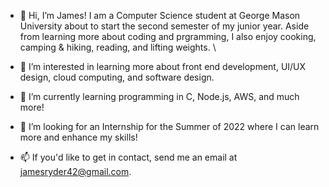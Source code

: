 - 👋 Hi, I’m James! I am a Computer Science student at George Mason University about to start the second semester of my junior year. Aside from learning more about coding and prgramming, 
  I also enjoy cooking, camping & hiking, reading, and lifting weights. \
  
- 👀 I’m interested in learning more about front end development, UI/UX design, cloud computing, and software design.

- 🌱 I’m currently learning programming in C, Node.js, AWS, and much more!

- 💞️ I’m looking for an Internship for the Summer of 2022 where I can learn more and enhance my skills!

- 📫 If you'd like to get in contact, send me an email at jamesryder42@gmail.com.

<!---
jamesryder42/jamesryder42 is a ✨ special ✨ repository because its `README.md` (this file) appears on your GitHub profile.
You can click the Preview link to take a look at your changes.
--->
